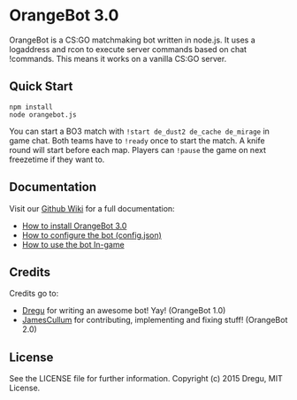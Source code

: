 # OrangeBot 3.0
OrangeBot is a CS:GO matchmaking bot written in node.js. It uses a logaddress and rcon to execute server commands based on chat !commands. This means it works on a vanilla CS:GO server.

## Quick Start
```
npm install
node orangebot.js
```
You can start a BO3 match with `!start de_dust2 de_cache de_mirage` in game chat. Both teams have to `!ready` once to start the match. A knife round will start before each map. Players can `!pause` the game on next freezetime if they want to.


## Documentation

Visit our [Github Wiki](https://github.com/dejavueakay/orangebot/wiki) for a full documentation:

* [How to install OrangeBot 3.0](https://github.com/dejavueakay/orangebot/wiki/Installation)
* [How to configure the bot (config.json)](https://github.com/dejavueakay/orangebot/wiki/Settings)
* [How to use the bot In-game](https://github.com/dejavueakay/orangebot/wiki/In-game-!commands)

## Credits

Credits go to:

* [Dregu](https://github.com/Dregu) for writing an awesome bot! Yay! (OrangeBot 1.0)
* [JamesCullum](https://github.com/JamesCullum) for contributing, implementing and fixing stuff! (OrangeBot 2.0)

## License

See the LICENSE file for further information. Copyright (c) 2015 Dregu, MIT License.
